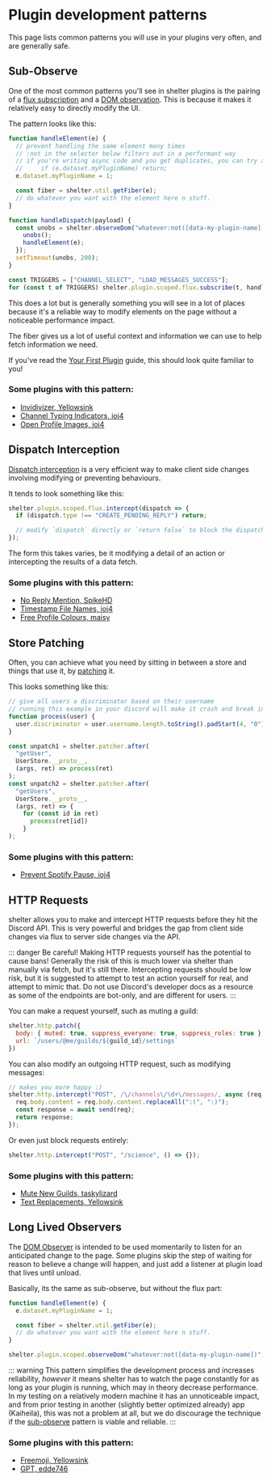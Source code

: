 # Plugin development patterns

This page lists common patterns you will use in your plugins very often,
and are generally safe.

## Sub-Observe

One of the most common patterns you'll see in shelter plugins is the pairing of a
[flux subscription](/reference#shelter-flux-dispatcher)
and a [DOM observation](/reference#shelter-observedom).
This is because it makes it relatively easy to directly modify the UI.

The pattern looks like this:
```js
function handleElement(e) {
  // prevent handling the same element many times
  // :not in the selector below filters out in a performant way
  // if you're writing async code and you get duplicates, you can try adding this too:
  //     if (e.dataset.myPluginName) return;
  e.dataset.myPluginName = 1;

  const fiber = shelter.util.getFiber(e);
  // do whatever you want with the element here n stuff.
}

function handleDispatch(payload) {
  const unobs = shelter.observeDom("whatever:not([data-my-plugin-name])", e => {
    unobs();
    handleElement(e);
  });
  setTimeout(unobs, 200);
}

const TRIGGERS = ["CHANNEL_SELECT", "LOAD_MESSAGES_SUCCESS"];
for (const t of TRIGGERS) shelter.plugin.scoped.flux.subscribe(t, handleDispatch);
```

This does a lot but is generally something you will see in a lot of places because it's a reliable way to modify
elements on the page without a noticeable performance impact.

[//]: # (TODO: link "fiber" to background)
The fiber gives us a lot of useful context and information we can use to help fetch information we need.

If you've read the [Your First Plugin](plugin) guide, this should look quite familiar to you!

### Some plugins with this pattern:
 - [Invidivizer, Yellowsink](https://github.com/yellowsink/shelter-plugins/blob/master/plugins/invidivizer/index.jsx)
 - [Channel Typing Indicators, ioj4](https://github.com/ioj4/shelter-plugins/blob/master/plugins/channel-typing-indicators/index.jsx)
 - [Open Profile Images, ioj4](https://github.com/ioj4/shelter-plugins/blob/master/plugins/open-profile-images/index.jsx)

## Dispatch Interception

[Dispatch interception](/reference#shelter-flux-intercept) is a very efficient way to make client side changes
involving modifying or preventing behaviours.

It tends to look something like this:
```js
shelter.plugin.scoped.flux.intercept(dispatch => {
  if (dispatch.type !== "CREATE_PENDING_REPLY") return;

  // modify `dispatch` directly or `return false` to block the dispatch.
});
```

The form this takes varies, be it modifying a detail of an action or intercepting the results of a data fetch.

### Some plugins with this pattern:
 - [No Reply Mention, SpikeHD](https://github.com/SpikeHD/shelter-plugins/blob/main/plugins/no-reply-mention/index.ts)
 - [Timestamp File Names, ioj4](https://github.com/ioj4/shelter-plugins/blob/master/plugins/timestamp-file-names/index.js)
 - [Free Profile Colours, maisy](https://github.com/maisymoe/furniture/blob/master/plugins/FreeProfileColors/index.ts)

## Store Patching

Often, you can achieve what you need by sitting in between a store and things that use it, by
[patching](/reference#shelter-patcher) it.

This looks something like this:
```js
// give all users a discriminator based on their username
// running this example in your discord will make it crash and break in fun ways
function process(user) {
  user.discriminator = user.username.length.toString().padStart(4, "0");
}

const unpatch1 = shelter.patcher.after(
  "getUser",
  UserStore.__proto__,
  (args, ret) => process(ret)
);
const unpatch2 = shelter.patcher.after(
  "getUsers",
  UserStore.__proto__,
  (args, ret) => {
    for (const id in ret)
      process(ret[id])
    }
);
```

### Some plugins with this pattern:
 - [Prevent Spotify Pause, ioj4](https://github.com/ioj4/shelter-plugins/blob/master/plugins/prevent-spotify-pause/index.js)

## HTTP Requests

shelter allows you to make and intercept HTTP requests before they hit the Discord API. This is very powerful and
bridges the gap from client side changes via flux to server side changes via the API.

::: danger
Be careful! Making HTTP requests yourself has the potential to cause bans!
Generally the risk of this is much lower via shelter than manually via fetch, but it's still there.
Intercepting requests should be low risk, but it is suggested to attempt to test an action yourself for real, and
attempt to mimic that.
Do not use Discord's developer docs as a resource as some of the endpoints are bot-only, and are different for users.
:::

You can make a request yourself, such as muting a guild:
```js
shelter.http.patch({
  body: { muted: true, suppress_everyone: true, suppress_roles: true },
  url: `/users/@me/guilds/${guild_id}/settings`
})
```

You can also modify an outgoing HTTP request, such as modifying messages:
```js
// makes you more happy :)
shelter.http.intercept("POST", /\/channels\/\d+\/messages/, async (req, send) => {
  req.body.content = req.body.content.replaceAll(":(", ":)");
  const response = await send(req);
  return response;
});
```

Or even just block requests entirely:
```js
shelter.http.intercept("POST", "/science", () => {});
```

### Some plugins with this pattern:
 - [Mute New Guilds, taskylizard](https://github.com/taskylizard/shelter-plugins/blob/master/plugins/mutenewguild/index.ts)
 - [Text Replacements, Yellowsink](https://github.com/yellowsink/shelter-plugins/blob/master/plugins/text-replacements/index.ts)

## Long Lived Observers

The [DOM Observer](/reference#shelter-observedom) is intended to be used momentarily to listen for an anticipated change
to the page.
Some plugins skip the step of waiting for reason to believe a change will happen, and just add a listener at plugin
load that lives until unload.

Basically, its the same as sub-observe, but without the flux part:
```js
function handleElement(e) {
  e.dataset.myPluginName = 1;

  const fiber = shelter.util.getFiber(e);
  // do whatever you want with the element here n stuff.
}

shelter.plugin.scoped.observeDom("whatever:not([data-my-plugin-name])", handleElement);
```

::: warning
This pattern simplifies the development process and increases reliability, _however_ it means shelter has to watch the
page constantly for as long as your plugin is running, which may in theory decrease performance.
In my testing on a relatively modern machine it has an unnoticeable impact, and from prior testing in another (slightly
better optimized already) app (Kaiheila), this was not a problem at all, but we do discourage the technique if
the [sub-observe](#sub-observe) pattern is viable and reliable.
:::

### Some plugins with this pattern:
- [Freemoji, Yellowsink](https://github.com/yellowsink/shelter-plugins/blob/master/plugins/freemoji/index.js)
- [GPT, edde746](https://github.com/edde746/shelter-plugins/blob/master/plugins/gpt/index.jsx)